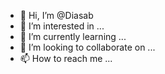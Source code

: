 - 👋 Hi, I’m @Diasab
- 👀 I’m interested in ...
- 🌱 I’m currently learning ...
- 💞️ I’m looking to collaborate on ...
- 📫 How to reach me ...

<!---
Diasab/Diasab is a ✨ special ✨ repository because its `README.md` (this file) appears on your GitHub profile.
You can click the Preview link to take a look at your changes.
--->

